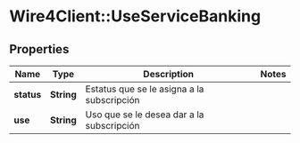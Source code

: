 # Wire4Client::UseServiceBanking

## Properties
Name | Type | Description | Notes
------------ | ------------- | ------------- | -------------
**status** | **String** | Estatus que se le asigna a la subscripción | 
**use** | **String** | Uso que se le desea dar a la subscripción | 


